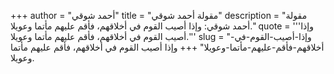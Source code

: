 +++
author = "أحمد شوقي"
title = "مقولة أحمد شوقي"
description = "مقولة أحمد شوقي: وإذا أصيب القوم في أخلاقهم، فأقم عليهم مأتما وعويلا."
quote = '''وإذا أصيب القوم في أخلاقهم، فأقم عليهم مأتما وعويلا.''' 
slug = "وإذا-أصيب-القوم-في-أخلاقهم-فأقم-عليهم-مأتما-وعويلا"
+++
وإذا أصيب القوم في أخلاقهم، فأقم عليهم مأتما وعويلا.
